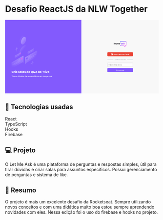 # Desafio ReactJS da NLW Together

<img src="/screenshot.png" alt="Tela de login da aplicação"/>

<h2>🚀 <b>Tecnologias usadas</b></h2>

React\
TypeScript\
Hooks\
Firebase

<h2>💻 <b>Projeto</b></h2>

O Let Me Ask é uma plataforma de perguntas e respostas simples, útil para tirar dúvidas e criar salas para assuntos específicos.
Possui gerenciamento de perguntas e sistema de like.

<h2>📝 <b>Resumo</b></h2>

O projeto é mais um excelente desafio da Rocketseat. Sempre utilizando novos conceitos e com uma didática muito boa estou sempre aprendendo novidades com eles. Nessa edição foi o uso do firebase e hooks no projeto.
